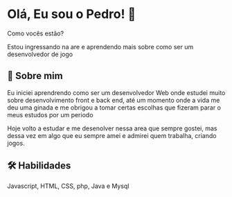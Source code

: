 # Olá, Eu sou o Pedro! 👋

Como vocês estão? 

Estou ingressando na are e aprendendo mais sobre como ser um desenvolvedor de jogo

## 🚀 Sobre mim
Eu iniciei aprendrendo como ser um desenvolvedor Web onde estudei muito sobre desenvolvimento front e back end, até um momento onde a vida me deu uma ginada e me obrigou a tomar certas escolhas que fizeram parar o meus estudos por um periodo

Hoje volto a estudar e me desenolver nessa area que sempre gostei, mas dessa vez em algo que eu sempre amei e admirei quem trabalha, criando jogos.

## 🛠 Habilidades
Javascript, HTML, CSS, php, Java e Mysql

